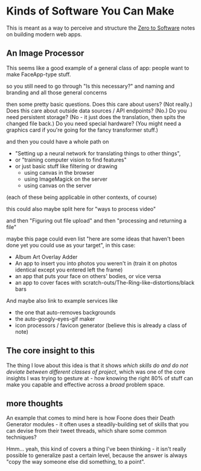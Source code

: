 # Kinds of Software You Can Make

This is meant as a way to perceive and structure the [Zero to Software](852d9a19-6801-4236-8cfa-3eab81aeec3c.md) notes on building modern web apps.

## An Image Processor

This seems like a good example of a general class of app: people want to make FaceApp-type stuff.

so you still need to go through "Is this necessary?" and naming and branding and all those general concerns

then some pretty basic questions. Does this care about users? (Not really.) Does this care about outside data sources / API endpoints? (No.) Do you need persistent storage? (No - it just does the translation, then spits the changed file back.) Do you need special hardware? (You might need a graphics card if you're going for the fancy transformer stuff.)

and then you could have a whole path on

- "Setting up a neural network for translating things to other things",
- or "training computer vision to find features"
- or just basic stuff like filtering or drawing
  - using canvas in the browser
  - using ImageMagick on the server
  - using canvas on the server

(each of these being applicable in other contexts, of course)

this could also maybe split here for "ways to process video"

and then "Figuring out file upload" and then "processing and returning a file"

maybe this page could even list "here are some ideas that haven't been done yet you could use as your target", in this case:

- Album Art Overlay Adder
- An app to insert you into photos you weren't in (train it on photos identical except you entered left the frame)
- an app that puts your face on others' bodies, or vice versa
- an app to cover faces with scratch-outs/The-Ring-like-distortions/black bars

And maybe also link to example services like

- the one that auto-removes backgrounds
- the auto-googly-eyes-gif maker
- icon processors / favicon generator (believe this is already a class of note)

## The core insight to this

The thing I love about this idea is that it shows *which skills do and do not deviate between different classes of project*, which was one of the core insights I was trying to gesture at - how knowing the right 80% of stuff can make you capable and effective across a *broad* problem space.

## more thoughts

An example that comes to mind here is how Foone does their Death Generator modules - it often uses a steadily-building set of skills that you can devise from their tweet threads, which share some common techniques?

Hmm... yeah, this kind of covers a thing I've been thinking - it isn't really possible to generalize past a certain level, because the answer is always "copy the way someone else did something, to a point".
